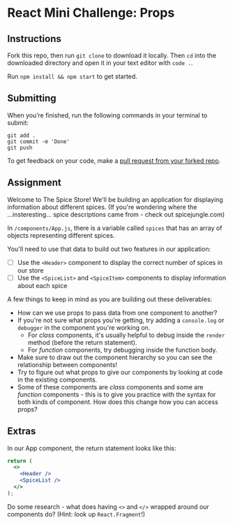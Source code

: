 # React Mini Challenge: Props

## Instructions

Fork this repo, then run `git clone` to download it locally. Then `cd` into the downloaded directory and open it in your text editor with `code .`.

Run `npm install && npm start` to get started.

## Submitting

When you’re finished, run the following commands in your terminal to submit:

```
git add .
git commit -m 'Done'
git push
```

To get feedback on your code, make a [pull request from your forked repo](https://docs.github.com/en/github/collaborating-with-issues-and-pull-requests/creating-a-pull-request-from-a-fork).

## Assignment

Welcome to The Spice Store! We'll be building an application for displaying information about different spices. (If you're wondering where the ...insteresting... spice descriptions came from - check out spicejungle.com) 

In `/components/App.js`, there is a variable called `spices` that has an array of objects representing different spices.

You'll need to use that data to build out two features in our application:

- [ ] Use the `<Header>` component to display the correct number of spices in our store
- [ ] Use the `<SpiceList>` and `<SpiceItem>` components to display information about each spice

A few things to keep in mind as you are building out these deliverables:

- How can we use props to pass data from one component to another?
- If you're not sure what props you're getting, try adding a `console.log` or `debugger` in the component you're working on. 
    - For *class* components, it's usually helpful to debug inside the `render` method (before the return statement). 
    - For *function* components, try debugging inside the function body.
- Make sure to draw out the component hierarchy so you can see the relationship between components!
- Try to figure out what props to give our components by looking at code in the existing components.
- Some of these components are *class* components and some are *function* components - this is to give you practice with the syntax for both kinds of component. How does this change how you can access props?

## Extras

In our App component, the return statement looks like this:

```jsx
return (
  <>
    <Header />
    <SpiceList />
  </>
);
```

Do some research - what does having `<>` and `</>` wrapped around our components do? (Hint: look up `React.Fragment`!)